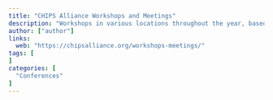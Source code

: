 ```yaml
---
title: "CHIPS Alliance Workshops and Meetings"
description: "Workshops in various locations throughout the year, based upon the needs of CHIPS Alliance project and members"
author: ["author"]
links:
  web: "https://chipsalliance.org/workshops-meetings/"
tags: [
]
categories: [
  "Conferences"
]
---
```

